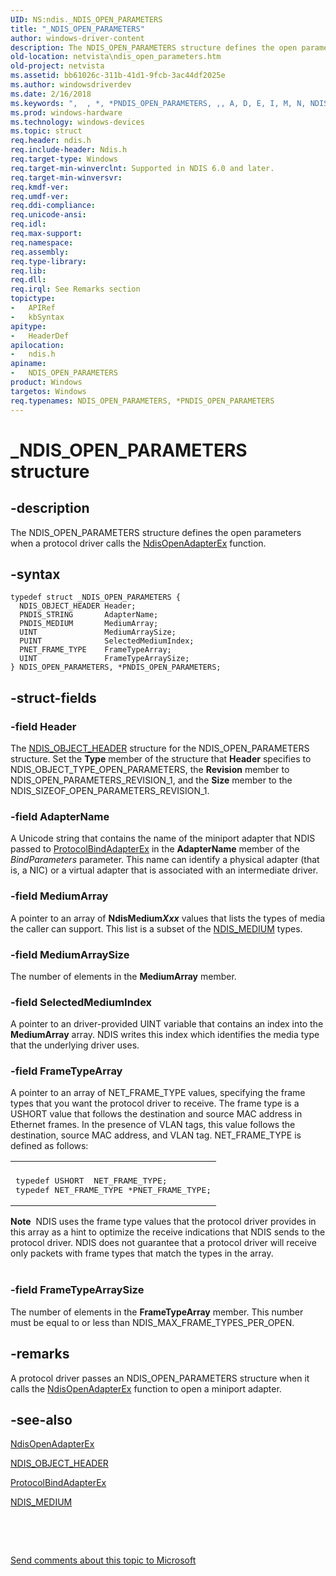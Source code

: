 ```yaml
---
UID: NS:ndis._NDIS_OPEN_PARAMETERS
title: "_NDIS_OPEN_PARAMETERS"
author: windows-driver-content
description: The NDIS_OPEN_PARAMETERS structure defines the open parameters when a protocol driver calls the NdisOpenAdapterEx function.
old-location: netvista\ndis_open_parameters.htm
old-project: netvista
ms.assetid: bb61026c-311b-41d1-9fcb-3ac44df2025e
ms.author: windowsdriverdev
ms.date: 2/16/2018
ms.keywords: ",  , *, *PNDIS_OPEN_PARAMETERS, ,, A, D, E, I, M, N, NDIS_OPEN_PARAMETERS, NDIS_OPEN_PARAMETERS structure [Network Drivers Starting with Windows Vista], O, P, PNDIS_OPEN_PARAMETERS, PNDIS_OPEN_PARAMETERS structure pointer [Network Drivers Starting with Windows Vista], R, S, T, _, _NDIS_OPEN_PARAMETERS, ndis/NDIS_OPEN_PARAMETERS, ndis/PNDIS_OPEN_PARAMETERS, netvista.ndis_open_parameters, protocol_structures_ref_6de65643-050b-43b6-875f-13c493b3d9de.xml"
ms.prod: windows-hardware
ms.technology: windows-devices
ms.topic: struct
req.header: ndis.h
req.include-header: Ndis.h
req.target-type: Windows
req.target-min-winverclnt: Supported in NDIS 6.0 and later.
req.target-min-winversvr: 
req.kmdf-ver: 
req.umdf-ver: 
req.ddi-compliance: 
req.unicode-ansi: 
req.idl: 
req.max-support: 
req.namespace: 
req.assembly: 
req.type-library: 
req.lib: 
req.dll: 
req.irql: See Remarks section
topictype:
-	APIRef
-	kbSyntax
apitype:
-	HeaderDef
apilocation:
-	ndis.h
apiname:
-	NDIS_OPEN_PARAMETERS
product: Windows
targetos: Windows
req.typenames: NDIS_OPEN_PARAMETERS, *PNDIS_OPEN_PARAMETERS
---
```


# _NDIS_OPEN_PARAMETERS structure


## -description


The NDIS_OPEN_PARAMETERS structure defines the open parameters when a protocol driver calls the 
  <a href="..\ndis\nf-ndis-ndisopenadapterex.md">NdisOpenAdapterEx</a> function.


## -syntax


````
typedef struct _NDIS_OPEN_PARAMETERS {
  NDIS_OBJECT_HEADER Header;
  PNDIS_STRING       AdapterName;
  PNDIS_MEDIUM       MediumArray;
  UINT               MediumArraySize;
  PUINT              SelectedMediumIndex;
  PNET_FRAME_TYPE    FrameTypeArray;
  UINT               FrameTypeArraySize;
} NDIS_OPEN_PARAMETERS, *PNDIS_OPEN_PARAMETERS;
````


## -struct-fields




### -field Header

The 
     <a href="..\ntddndis\ns-ntddndis-_ndis_object_header.md">NDIS_OBJECT_HEADER</a> structure for the
     NDIS_OPEN_PARAMETERS structure. Set the 
     <b>Type</b> member of the structure that 
     <b>Header</b> specifies to NDIS_OBJECT_TYPE_OPEN_PARAMETERS, the 
     <b>Revision</b> member to NDIS_OPEN_PARAMETERS_REVISION_1, and the 
     <b>Size</b> member to the NDIS_SIZEOF_OPEN_PARAMETERS_REVISION_1.


### -field AdapterName

A Unicode string that contains the name of the miniport adapter that NDIS passed to 
     <a href="..\ndis\nc-ndis-protocol_bind_adapter_ex.md">ProtocolBindAdapterEx</a> in the 
     <b>AdapterName</b> member of the 
     <i>BindParameters</i> parameter. This name can identify a physical adapter (that is, a NIC) or a virtual
     adapter that is associated with an intermediate driver.


### -field MediumArray

A pointer to an array of 
     <b>NdisMedium<i>Xxx</i></b> values that lists the types of media the caller can support. This list is a subset of the 
     <a href="..\ntddndis\ne-ntddndis-_ndis_medium.md">NDIS_MEDIUM</a> types.


### -field MediumArraySize

The number of elements in the 
     <b>MediumArray</b> member.


### -field SelectedMediumIndex

A pointer to an driver-provided UINT variable that contains an index into the 
     <b>MediumArray</b> array. NDIS writes this index which identifies the media type that the underlying
     driver uses.


### -field FrameTypeArray

A pointer to an array of NET_FRAME_TYPE values, specifying the frame types that you want the
     protocol driver to receive. The frame type is a USHORT value that follows the destination and source MAC
     address in Ethernet frames. In the presence of VLAN tags, this value follows the destination, source MAC
     address, and VLAN tag. NET_FRAME_TYPE is defined as follows:
     

<div class="code"><span codelanguage=""><table>
<tr>
<th></th>
</tr>
<tr>
<td>
<pre>typedef USHORT  NET_FRAME_TYPE;
typedef NET_FRAME_TYPE *PNET_FRAME_TYPE;</pre>
</td>
</tr>
</table></span></div>
<div class="alert"><b>Note</b>  NDIS uses the frame type values that the protocol driver provides in this array as
     a hint to optimize the receive indications that NDIS sends to the protocol driver. NDIS does not
     guarantee that a protocol driver will receive only packets with frame types that match the types in the
     array.</div>
<div> </div>

### -field FrameTypeArraySize

The number of elements in the 
     <b>FrameTypeArray</b> member. This number must be equal to or less than
     NDIS_MAX_FRAME_TYPES_PER_OPEN.


## -remarks



A protocol driver passes an NDIS_OPEN_PARAMETERS structure when it calls the 
    <a href="..\ndis\nf-ndis-ndisopenadapterex.md">NdisOpenAdapterEx</a> function to open a
    miniport adapter.




## -see-also

<a href="..\ndis\nf-ndis-ndisopenadapterex.md">NdisOpenAdapterEx</a>



<a href="..\ntddndis\ns-ntddndis-_ndis_object_header.md">NDIS_OBJECT_HEADER</a>



<a href="..\ndis\nc-ndis-protocol_bind_adapter_ex.md">ProtocolBindAdapterEx</a>



<a href="..\ntddndis\ne-ntddndis-_ndis_medium.md">NDIS_MEDIUM</a>



 

 

<a href="mailto:wsddocfb@microsoft.com?subject=Documentation%20feedback [netvista\netvista]:%20NDIS_OPEN_PARAMETERS structure%20 RELEASE:%20(2/16/2018)&amp;body=%0A%0APRIVACY STATEMENT%0A%0AWe use your feedback to improve the documentation. We don't use your email address for any other purpose, and we'll remove your email address from our system after the issue that you're reporting is fixed. While we're working to fix this issue, we might send you an email message to ask for more info. Later, we might also send you an email message to let you know that we've addressed your feedback.%0A%0AFor more info about Microsoft's privacy policy, see http://privacy.microsoft.com/en-us/default.aspx." title="Send comments about this topic to Microsoft">Send comments about this topic to Microsoft</a>

